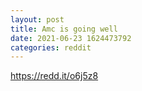 ```yaml
--- 
layout: post 
title: Amc is going well 
date: 2021-06-23 1624473792 
categories: reddit 
--- 
```

https://redd.it/o6j5z8